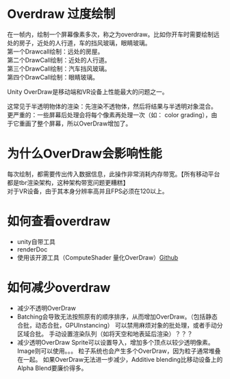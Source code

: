 # Overdraw 过度绘制
在一帧内，绘制一个屏幕像素多次，称之为overdraw。比如你开车时需要绘制远处的房子，近处的人行道，车的挡风玻璃，眼睛玻璃。  
第一个Drawcall绘制：远处的房屋。  
第二个DrawCall绘制：近处的人行道。  
第三个DrawCall绘制：汽车挡风玻璃。  
第四个DrawCall绘制：眼睛玻璃。  

Unity OverDraw是移动端和VR设备上性能最大的问题之一。    

这常见于半透明物体的渲染：先渲染不透物体，然后将结果与半透明对象混合。  
更严重的：一些屏幕后处理会将每个像素再处理一次（如： color grading），由于它重画了整个屏幕，所以OverDraw增加了。  

# 为什么OverDraw会影响性能
每次绘制，都需要传出传入数据信息，此操作非常消耗内存带宽。【所有移动平台都是tbr渲染架构，这种架构带宽问题更糟糕】  
对于VR设备，由于其本身分辨率高并且FPS必须在120以上。  
# 如何查看overdraw
* unity自带工具
* renderDoc
* 使用该开源工具（ComputeShader 量化OverDraw）[Github](https://github.com/Nordeus/Unite2017/tree/master/OverdrawMonitor)

# 如何减少overdraw
* 减少不透明OverDraw
* Batching会导致无法按照原有的顺序排序，从而增加OverDraw。（包括静态合批，动态合批，GPUInstancing）
可以禁用麻烦对象的批处理，或者手动分区域合批。
手动设置渲染队列（如将天空和地表延后渲染）？？？  
* 减少透明OverDraw
Sprite可以设置导入，增加多个顶点以较少透明像素。
Image则可以使用。。。
粒子系统也会产生多个OverDraw，因为粒子通常堆叠在一起。
如果OverDraw无法进一步减少，Additive blending比移动设备上的Alpha Blend要廉价得多。
